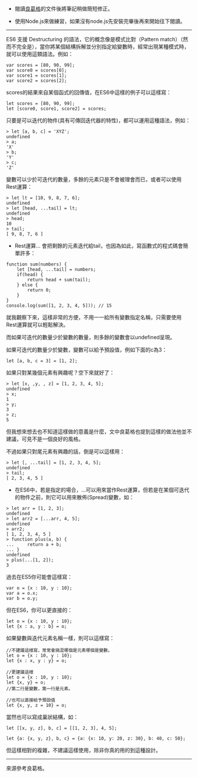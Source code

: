 - 閱讀[良葛格](https://openhome.cc/Gossip/ECMAScript/Destructuring.html)的文件後將筆記稍做簡短修正。

- 使用Node.js來做練習，如果沒有node.js先安裝完畢後再來開始往下閱讀。

***

ES6 支援 Destructuring 的語法，它的概念像是模式比對（Pattern match）（然而不完全是），當你將某個結構拆解並分別指定給變數時，經常出現某種模式時，就可以使用這類語法。例如：

```
var scores = [80, 90, 99];
var score0 = scores[0];
var score1 = scores[1];
var score2 = scores[2];
```

scores的結果來自某個函式的回傳值，在ES6中這樣的例子可以這樣寫：

```
let scores = [80, 90, 99];
let [score0, score1, score2] = scores;
```

只要是可以迭代的物件(具有可傳回迭代器的特性)，都可以運用這種語法，例如：

```
> let [a, b, c] = 'XYZ';
undefined
> a;
'X'
> b;
'Y'
> c;
'Z'
```

變數可以少於可迭代的數量，多餘的元素只是不會被理會而已，或者可以使用Rest運算：

```
> let lt = [10, 9, 8, 7, 6];
undefined
> let [head, ...tail] = lt;
undefined
> head;
10
> tail;
[ 9, 8, 7, 6 ]
```

- Rest運算... 會把剩餘的元素迭代給tail，也因為如此，寫函數式的程式碼會簡單許多：

```
function sum(numbers) {
    let [head, ...tail] = numbers;
    if(head) {
        return head + sum(tail);
    } else {
        return 0;
    }
}
console.log(sum([1, 2, 3, 4, 5])); // 15
```

就我觀察下來，這樣非常的方便，不用一一給所有變數指定名稱，只需要使用Rest運算就可以輕鬆解決。

而如果可迭代的數量少於變數的數量，則多餘的變數會以undefined呈現。

如果可迭代的數量少於變數，變數可以給予預設值，例如下面的c為3：

```
let [a, b, c = 3] = [1, 2];
```

如果只對某幾個元素有興趣呢？空下來就好了：

```
> let [x, ,y, , z] = [1, 2, 3, 4, 5];
undefined
> x;
1
> y;
3
> z;
5
```

但我想來想去也不知道這樣做的意義是什麼，文中良葛格也提到這樣的做法他並不建議，可見不是一個良好的風格。

不過如果只對尾元素有興趣的話，倒是可以這樣用：

```
> let [, ...tail] = [1, 2, 3, 4, 5];
undefined
> tail;
[ 2, 3, 4, 5 ]
```

- 在ES6中，若是指定的場合，...可以用來當作Rest運算，但若是在某個可迭代的物件之前，則它可以用來散佈(Spread)變數，如：

```
> let arr = [1, 2, 3];
undefined
> let arr2 = [...arr, 4, 5];
undefined
> arr2;
[ 1, 2, 3, 4, 5 ]
> function plus(a, b) {
...     return a + b;
... }
undefined
> plus(...[1, 2]);
3
```

過去在ES5你可能會這樣寫：

```
var o = {x : 10, y : 10};
var a = o.x;
var b = o.y;
```

但在ES6，你可以更直接的：

```
let o = {x : 10, y : 10};
let {x : a, y : b} = o;
```

如果變數與迭代元素名稱一樣，則可以這樣寫：

```
//不建議這樣寫，常常會搞混哪個是元素哪個是變數。
let o = {x : 10, y : 10};
let {x : x, y : y} = o;

//更建議這樣
let o = {x : 10, y : 10};
let {x, y} = o;
//第二行是變數，第一行是元素。

//也可以直接給予預設值
let {x, y, z = 10} = o;
```

當然也可以寫成巢狀結構，如：

```
let [[x, y, z], b, c] = [[1, 2, 3], 4, 5];

let {a: {x, y, z}, b, c} = {a: {x: 10, y: 20, z: 30}, b: 40, c: 50};
```

但這樣相對的複雜，不建議這樣使用，除非你真的用的到這種設計。

***

來源參考良葛格。
